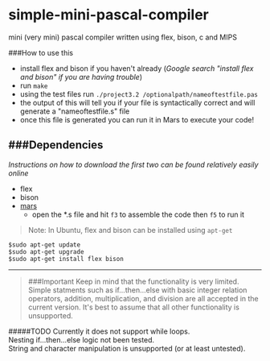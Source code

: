 simple-mini-pascal-compiler
===========================

mini (very mini) pascal compiler written using flex, bison, c and MIPS

###How to use this
- install flex and bison if you haven't already
  (*Google search "install flex and bison" if you are having trouble*)
- run ```make```
- using the test files run ```./project3.2 /optionalpath/nameoftestfile.pas```
- the output of this will tell you if your file is syntactically correct and will generate a "nameoftestfile.s" file
- once this file is generated you can run it in Mars to execute your code!


###Dependencies
-----------------------------
*Instructions on how to download the first two can be found relatively easily online*  

- flex 
- bison  
- [mars](http://courses.missouristate.edu/KenVollmar/MARS/download.htm)  
  - open the *.s file and hit ```f3``` to assemble the code then ```f5``` to run it

> Note: In Ubuntu, flex and bison can be installed using ```apt-get```  

```$sudo apt-get update```  
```$sudo apt-get upgrade ```  
```$sudo apt-get install flex bison```

---------------------------
> ###Important
Keep in mind that the functionality is very limited. Simple statments such as if...then...else with basic integer relation operators, addition, multiplication, and division are all accepted in the current version. It's best to assume that all other functionality is unsupported.

#####TODO
Currently it does not support while loops.   
Nesting if...then...else logic not been tested.  
String and character manipulation is unsupported (or at least untested).
